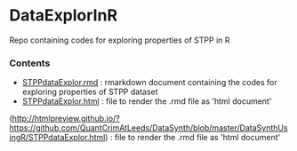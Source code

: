 # DataExplorInR
Repo containing codes for exploring properties of STPP in R

### Contents

- [STPPdataExplor.rmd](STPPdataExplor.rmd) : rmarkdown document containing the codes for exploring properties of STPP dataset
- [STPPdataExplor.html](STPPdataExplor.html) : file to render the .rmd file as 'html document' 


(http://htmlpreview.github.io/?https://github.com/QuantCrimAtLeeds/DataSynth/blob/master/DataSynthUsingR/STPPdataExplor.html) : file to render the .rmd file as 'html document' 
